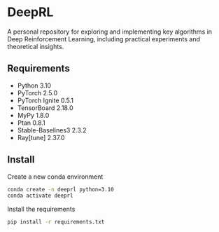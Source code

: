# DeepRL
A personal repository for exploring and implementing key algorithms in Deep Reinforcement Learning, including practical experiments and theoretical insights.

## Requirements
- Python 3.10
- PyTorch 2.5.0
- PyTorch Ignite 0.5.1
- TensorBoard 2.18.0
- MyPy 1.8.0
- Ptan 0.8.1
- Stable-Baselines3 2.3.2
- Ray[tune] 2.37.0

## Install
Create a new conda environment
```bash
conda create -n deeprl python=3.10
conda activate deeprl
```

Install the requirements
```bash
pip install -r requirements.txt
```

